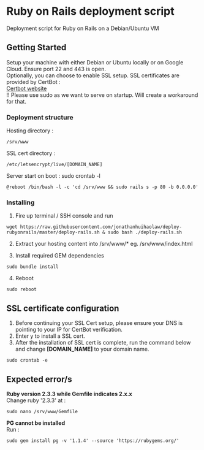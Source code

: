 # Ruby on Rails deployment script
Deployment script for Ruby on Rails on a Debian/Ubuntu VM

## Getting Started

Setup your machine with either Debian or Ubuntu locally or on Google Cloud. Ensure port 22 and 443 is open.<br>
Optionally, you can choose to enable SSL setup. SSL certificates are provided by CertBot :<br>
[Certbot website](https://certbot.eff.org/about/)<br>
!! Please use sudo as we want to serve on startup. Will create a workaround for that.

### Deployment structure

Hosting directory :
```
/srv/www
```
SSL cert directory :
```
/etc/letsencrypt/live/[DOMAIN_NAME]
```

Server start on boot :
sudo crontab -l
```
@reboot /bin/bash -l -c 'cd /srv/www && sudo rails s -p 80 -b 0.0.0.0'
```

### Installing

1. Fire up terminal / SSH console and run

```
wget https://raw.githubusercontent.com/jonathanhuihaolaw/deploy-rubyonrails/master/deploy-rails.sh & sudo bash ./deploy-rails.sh
```

2. Extract your hosting content into /srv/www/*
    eg. /srv/www/index.html
    
3. Install required GEM dependencies
```
sudo bundle install
```

4. Reboot
```
sudo reboot
```

## SSL certificate configuration
1. Before continuing your SSL Cert setup, please ensure your DNS is pointing to your IP for CertBot verification.<br>
2. Enter y to install a SSL cert.
3. After the installation of SSL cert is complete, run the command below and change **[DOMAIN_NAME]** to your domain name.
```
sudo crontab -e
```


## Expected error/s

**Ruby version 2.3.3 while Gemfile indicates 2.x.x**<br>
Change ruby '2.3.3' at :
```
sudo nano /srv/www/Gemfile
```

**PG cannot be installed**<br>
Run :
```
sudo gem install pg -v '1.1.4' --source 'https://rubygems.org/'
```


